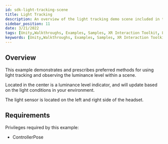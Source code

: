 ```yaml
---
id: sdk-light-tracking-scene
title: Light Tracking
description: An overview of the light tracking demo scene included in the Magic Leap 2 Examples Project, which uses Unity's XR Interaction Toolkit.
sidebar_position: 11
date: 3/21/2022
tags: [Unity,Walkthroughs, Examples, Samples, XR Interaction Toolkit, Light, Tracking]
keywords: [Unity,Walkthroughs, Examples, Samples, XR Interaction Toolkit, Light, Tracking]
---
```



## Overview

This example demonstrates and prescribes preferred methods for using light tracking and observing the luminance level within a scene.

Located in the center is a luminance level indicator, and will update based on the light conditions in your environment.

The light sensor is located on the left and right side of the headset.

## Requirements

Privileges required by this example:

- ControllerPose
